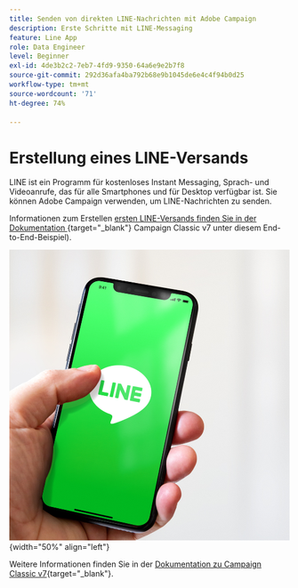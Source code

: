 ```yaml
---
title: Senden von direkten LINE-Nachrichten mit Adobe Campaign
description: Erste Schritte mit LINE-Messaging
feature: Line App
role: Data Engineer
level: Beginner
exl-id: 4de3b2c2-7eb7-4fd9-9350-64a6e9e2b7f8
source-git-commit: 292d36afa4ba792b68e9b1045de6e4c4f94b0d25
workflow-type: tm+mt
source-wordcount: '71'
ht-degree: 74%

---
```


# Erstellung eines LINE-Versands

LINE ist ein Programm für kostenloses Instant Messaging, Sprach- und Videoanrufe, das für alle Smartphones und für Desktop verfügbar ist. Sie können Adobe Campaign verwenden, um LINE-Nachrichten zu senden.

Informationen zum Erstellen [ ersten LINE-Versands finden Sie in der Dokumentation ](https://experienceleague.adobe.com/docs/campaign-classic/using/sending-messages/line-channel.html?lang=de#example--create-and-send-a-personalized-line-message){target="_blank"} Campaign Classic v7 unter diesem End-to-End-Beispiel).

![](../assets/do-not-localize/LINE-msg.jpeg){width="50%" align="left"}

Weitere Informationen finden Sie in der [Dokumentation zu Campaign Classic v7](https://experienceleague.adobe.com/docs/campaign-classic/using/sending-messages/line-channel.html?lang=de){target="_blank"}.

